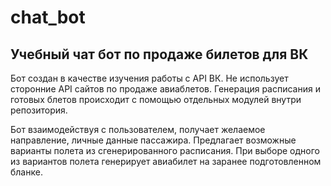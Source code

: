 # chat_bot
## Учебный чат бот по продаже билетов для ВК
Бот создан в качестве изучения работы с API ВК.
Не использует сторонние API сайтов по продаже авиаблетов. Генерация расписания и готовых блетов происходит с помощью отдельных модулей внутри репозитория.

Бот взаимодействуя с пользователем, получает желаемое направление, личные данные пассажира. 
Предлагает возможные варианты полета из сгенерированного расписания.
При выборе одного из вариантов полета генерирует авиабилет на заранее подготовленном бланке.

